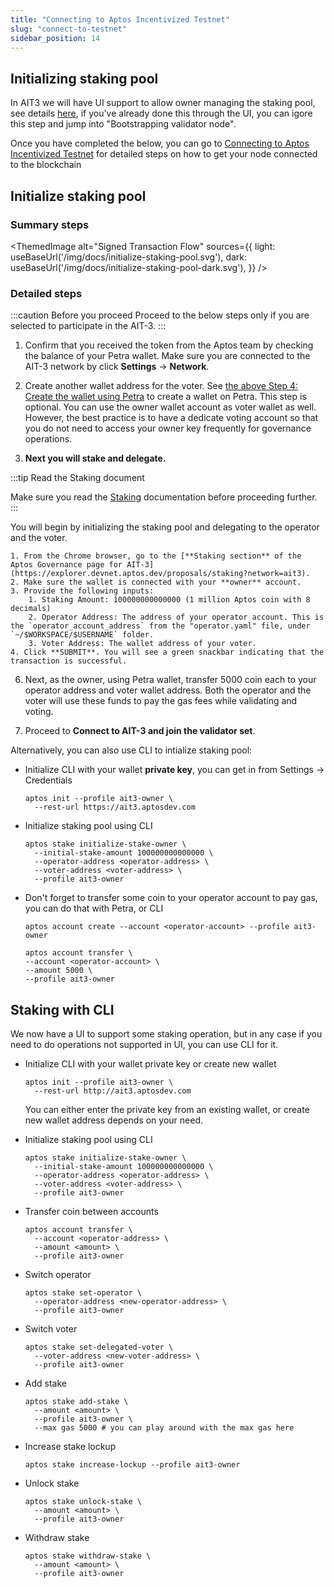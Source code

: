 ```yaml
---
title: "Connecting to Aptos Incentivized Testnet"
slug: "connect-to-testnet"
sidebar_position: 14
---
```


## Initializing staking pool

In AIT3 we will have UI support to allow owner managing the staking pool, see details [here](https://aptos.dev/nodes/ait/steps-in-ait3#initialize-staking-pool), if you've already done this through the UI, you can igore this step and jump into "Bootstrapping validator node". 

Once you have completed the below, you can go to [Connecting to Aptos Incentivized Testnet](/nodes/ait/connect-to-testnet) for detailed steps on how to get your node connected to the blockchain

## Initialize staking pool

### Summary steps

<ThemedImage
alt="Signed Transaction Flow"
sources={{
    light: useBaseUrl('/img/docs/initialize-staking-pool.svg'),
    dark: useBaseUrl('/img/docs/initialize-staking-pool-dark.svg'),
  }}
/>

### Detailed steps

:::caution Before you proceed
Proceed to the below steps only if you are selected to participate in the AIT-3.
:::

1. Confirm that you received the token from the Aptos team by checking the balance of your Petra wallet. Make sure you are connected to the AIT-3 network by click **Settings** → **Network**.

2. Create another wallet address for the voter. See [the above Step 4: Create the wallet using Petra](#create-wallet) to create a wallet on Petra. This step is optional. You can use the owner wallet account as voter wallet as well. However, the best practice is to have a dedicate voting account so that you do not need to access your owner key frequently for governance operations.

3. <span id="stake-delegate"><b>Next you will stake and delegate.</b></span>

  :::tip Read the Staking document

  Make sure you read the [Staking](/concepts/staking) documentation before proceeding further. 
  :::

  You will begin by initializing the staking pool and delegating to the operator and the voter. 

    1. From the Chrome browser, go to the [**Staking section** of the Aptos Governance page for AIT-3](https://explorer.devnet.aptos.dev/proposals/staking?network=ait3).
    2. Make sure the wallet is connected with your **owner** account.
    3. Provide the following inputs:
        1. Staking Amount: 100000000000000 (1 million Aptos coin with 8 decimals)
        2. Operator Address: The address of your operator account. This is the `operator_account_address` from the "operator.yaml" file, under `~/$WORKSPACE/$USERNAME` folder.
        3. Voter Address: The wallet address of your voter.
    4. Click **SUBMIT**. You will see a green snackbar indicating that the transaction is successful.

6. Next, as the owner, using Petra wallet, transfer 5000 coin each to your operator address and voter wallet address. Both the operator and the voter will use these funds to pay the gas fees while validating and voting.

7. Proceed to **Connect to AIT-3 and join the validator set**.


Alternatively, you can also use CLI to intialize staking pool:

- Initialize CLI with your wallet **private key**, you can get in from Settings -> Credentials

  ```
  aptos init --profile ait3-owner \
    --rest-url https://ait3.aptosdev.com
  ```

- Initialize staking pool using CLI

  ```
  aptos stake initialize-stake-owner \
    --initial-stake-amount 100000000000000 \
    --operator-address <operator-address> \
    --voter-address <voter-address> \
    --profile ait3-owner
  ```

- Don't forget to transfer some coin to your operator account to pay gas, you can do that with Petra, or CLI

  ```
  aptos account create --account <operator-account> --profile ait3-owner
  
  aptos account transfer \
  --account <operator-account> \
  --amount 5000 \
  --profile ait3-owner
  ```
  
## Staking with CLI

We now have a UI to support some staking operation, but in any case if you need to do operations not supported in UI, you can use CLI for it.

- Initialize CLI with your wallet private key or create new wallet

  ```
  aptos init --profile ait3-owner \
    --rest-url http://ait3.aptosdev.com
  ```

  You can either enter the private key from an existing wallet, or create new wallet address depends on your need.

- Initialize staking pool using CLI

  ```
  aptos stake initialize-stake-owner \
    --initial-stake-amount 100000000000000 \
    --operator-address <operator-address> \
    --voter-address <voter-address> \
    --profile ait3-owner
  ```

- Transfer coin between accounts

  ```
  aptos account transfer \
    --account <operator-address> \
    --amount <amount> \
    --profile ait3-owner
  ```

- Switch operator

  ```
  aptos stake set-operator \
    --operator-address <new-operator-address> \ 
    --profile ait3-owner
  ```

- Switch voter

  ```
  aptos stake set-delegated-voter \
    --voter-address <new-voter-address> \ 
    --profile ait3-owner
  ```

- Add stake

  ```
  aptos stake add-stake \
    --amount <amount> \
    --profile ait3-owner \
    --max gas 5000 # you can play around with the max gas here
  ```

- Increase stake lockup

  ```
  aptos stake increase-lockup --profile ait3-owner
  ```

- Unlock stake

  ```
  aptos stake unlock-stake \
    --amount <amount> \
    --profile ait3-owner
  ```

- Withdraw stake

  ```
  aptos stake withdraw-stake \
    --amount <amount> \
    --profile ait3-owner
  ```


